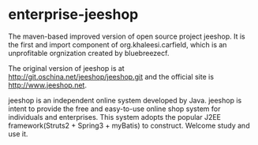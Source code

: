 enterprise-jeeshop
==================

The maven-based improved version of open source project jeeshop. It is the first and import component of org.khaleesi.carfield, which 
is an unprofitable orgnization created by bluebreezecf.

The original version of jeeshop is at http://git.oschina.net/jeeshop/jeeshop.git and the official site is http://www.jeeshop.net.

jeeshop is an independent online system developed by Java. jeeshop is intent to provide the free and easy-to-use online shop system for
individuals and enterprises. This system adopts the popular J2EE framework(Struts2 + Spring3 + myBatis) to construct. Welcome study and
use it.
